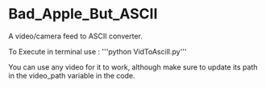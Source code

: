 # Bad_Apple_But_ASCII
A video/camera feed to ASCII converter.

To Execute in terminal use : '''python VidToAscill.py'''

You can use any video for it to work, although make sure to update its path in the video_path variable in the code.
